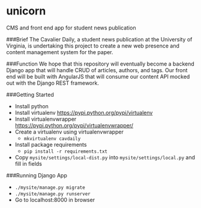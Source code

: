 # unicorn
CMS and front end app for student news publication

###Brief 
The Cavalier Daily, a student news publication at the University of Virginia, is undertaking this project to create a
new web presence and content management system for the paper. 

###Function
We hope that this repository will eventually become a backend Django app that will handle CRUD of articles, authors, and tags. 
Our front end will be built with AngularJS that will consume our content API mocked out with the Django REST framework.

###Getting Started

- Install python
- Install virtualenv https://pypi.python.org/pypi/virtualenv
- Install virtualenvwrapper https://pypi.python.org/pypi/virtualenvwrapper/
- Create a virtualenv using virtualenvwrapper
    - `mkvirtualenv cavdaily`
- Install package requirements
    - `pip install -r requirements.txt`
- Copy `mysite/settings/local-dist.py` into `mysite/settings/local.py` and fill in fields

###Running Django App

- `./mysite/manage.py migrate`
- `./mysite/manage.py runserver`
- Go to localhost:8000 in browser
